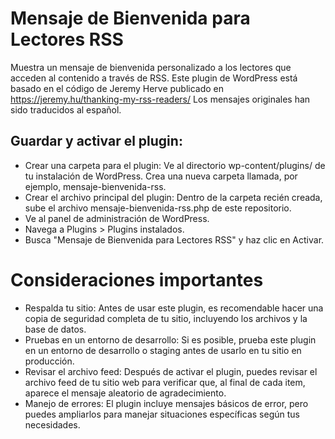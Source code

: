 # Mensaje de Bienvenida para Lectores RSS
Muestra un mensaje de bienvenida personalizado a los lectores que acceden al contenido a través de RSS.
Este plugin de WordPress está basado en el código de Jeremy Herve publicado en https://jeremy.hu/thanking-my-rss-readers/
Los mensajes originales han sido traducidos al español.
## Guardar y activar el plugin:
- Crear una carpeta para el plugin:
    Ve al directorio wp-content/plugins/ de tu instalación de WordPress.
    Crea una nueva carpeta llamada, por ejemplo, mensaje-bienvenida-rss.
- Crear el archivo principal del plugin:
    Dentro de la carpeta recién creada, sube el archivo mensaje-bienvenida-rss.php de este repositorio.
- Ve al panel de administración de WordPress.
- Navega a Plugins > Plugins instalados.
- Busca "Mensaje de Bienvenida para Lectores RSS" y haz clic en Activar.
# Consideraciones importantes
- Respalda tu sitio: Antes de usar este plugin, es recomendable hacer una copia de seguridad completa de tu sitio, incluyendo los archivos y la base de datos.
- Pruebas en un entorno de desarrollo: Si es posible, prueba este plugin en un entorno de desarrollo o staging antes de usarlo en tu sitio en producción.
- Revisar el archivo feed: Después de activar el plugin, puedes revisar el archivo feed de tu sitio web para verificar que, al final de cada item, aparece el mensaje aleatorio de agradecimiento.
- Manejo de errores: El plugin incluye mensajes básicos de error, pero puedes ampliarlos para manejar situaciones específicas según tus necesidades.
